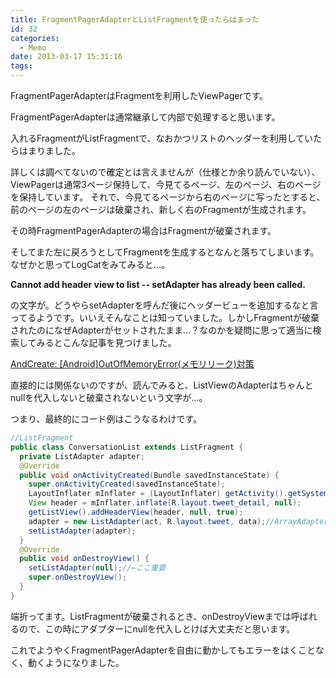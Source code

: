 ```yaml
---
title: FragmentPagerAdapterとListFragmentを使ったらはまった
id: 32
categories:
  - Memo
date: 2013-03-17 15:31:16
tags:
---
```


FragmentPagerAdapterはFragmentを利用したViewPagerです。

<!--more-->

FragmentPagerAdapterは通常継承して内部で処理すると思います。

入れるFragmentがListFragmentで、なおかつリストのヘッダーを利用していたらはまりました。

詳しくは調べてないので確定とは言えませんが（仕様とか余り読んでいない）、ViewPagerは通常3ページ保持して、今見てるページ、左のページ、右のページを保持しています。
それで、今見てるページから右のページに写ったとすると、前のページの左のページは破棄され、新しく右のFragmentが生成されます。

その時FragmentPagerAdapterの場合はFragmentが破棄されます。

そしてまた左に戻ろうとしてFragmentを生成するとなんと落ちてしまいます。
なぜかと思ってLogCatをみてみると...。

**Cannot add header view to list -- setAdapter has already been called.**

の文字が。どうやらsetAdapterを呼んだ後にヘッダービューを追加するなと言ってるようです。いいえそんなことは知っていました。しかしFragmentが破棄されたのになぜAdapterがセットされたまま...？なのかを疑問に思って適当に検索してみるとこんな記事を見つけました。

[AndCreate: [Android]OutOfMemoryError(メモリリーク)対策](http://htomiyama.blogspot.jp/2012/08/androidoutofmemoryerror.html)

直接的には関係ないのですが、読んでみると、ListViewのAdapterはちゃんとnullを代入しないと破棄されないという文字が...。

つまり、最終的にコード例はこうなるわけです。

```java
//ListFragment
public class ConversationList extends ListFragment {
  private ListAdapter adapter;
  @Override
  public void onActivityCreated(Bundle savedInstanceState) {
    super.onActivityCreated(savedInstanceState);
    LayoutInflater mInflater = (LayoutInflater) getActivity().getSystemService(Context.LAYOUT_INFLATER_SERVICE);
    View header = mInflater.inflate(R.layout.tweet_detail, null);
    getListView().addHeaderView(header, null, true);
    adapter = new ListAdapter(act, R.layout.tweet, data);//ArrayAdapterなどを継承した任意のアダプター
    setListAdapter(adapter);
  }
  @Override
  public void onDestroyView() {
    setListAdapter(null);//←ここ重要
    super.onDestroyView();
  }
}
```

端折ってます。ListFragmentが破棄されるとき、onDestroyViewまでは呼ばれるので、この時にアダプターにnullを代入しとけば大丈夫だと思います。

これでようやくFragmentPagerAdapterを自由に動かしてもエラーをはくことなく、動くようになりました。
